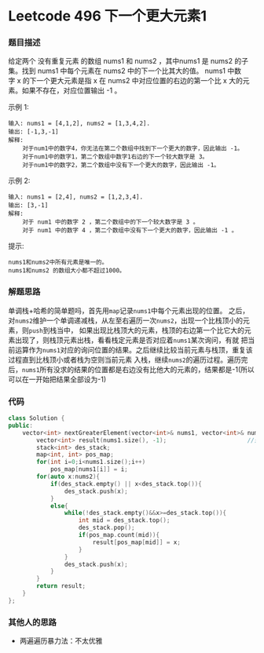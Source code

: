 # Leetcode 496 下一个更大元素1

### 题目描述
给定两个 没有重复元素 的数组 nums1 和 nums2 ，其中nums1 是 nums2 的子集。找到 nums1 中每个元素在 nums2 中的下一个比其大的值。
nums1 中数字 x 的下一个更大元素是指 x 在 nums2 中对应位置的右边的第一个比 x 大的元素。如果不存在，对应位置输出 -1 。

示例 1:
```
输入: nums1 = [4,1,2], nums2 = [1,3,4,2].
输出: [-1,3,-1]
解释:
    对于num1中的数字4，你无法在第二个数组中找到下一个更大的数字，因此输出 -1。
    对于num1中的数字1，第二个数组中数字1右边的下一个较大数字是 3。
    对于num1中的数字2，第二个数组中没有下一个更大的数字，因此输出 -1。
```
示例 2:
```
输入: nums1 = [2,4], nums2 = [1,2,3,4].
输出: [3,-1]
解释:
    对于 num1 中的数字 2 ，第二个数组中的下一个较大数字是 3 。
    对于 num1 中的数字 4 ，第二个数组中没有下一个更大的数字，因此输出 -1 。
```

提示:
```
nums1和nums2中所有元素是唯一的。
nums1和nums2 的数组大小都不超过1000。
```

### 解题思路
单调栈+哈希的简单题吗，首先用```map```记录```nums1```中每个元素出现的位置。
之后，对```nums2```维护一个单调递减栈，从左至右遍历一次```nums2```，出现一个比栈顶小的元素，则```push```到栈当中，
如果出现比栈顶大的元素，栈顶的右边第一个比它大的元素出现了，则栈顶元素出栈，看看栈定元素是否对应着```nums1```某次询问，有就
把当前运算作为```nums1```对应的询问位置的结果。之后继续比较当前元素与栈顶，重复该过程直到比栈顶小或者栈为空则当前元素
入栈，继续```nums2```的遍历过程。遍历完后，```nums1```所有没求的结果的位置都是右边没有比他大的元素的，结果都是-1(所以可以在一开始把结果全部设为-1)
### 代码

```cpp
class Solution {
public:
    vector<int> nextGreaterElement(vector<int>& nums1, vector<int>& nums2) {
        vector<int> result(nums1.size(), -1);                       //开始结果全部为-1
        stack<int> des_stack;
        map<int, int> pos_map;
        for(int i=0;i<nums1.size();i++)
            pos_map[nums1[i]] = i;
        for(auto x:nums2){
            if(des_stack.empty() || x<des_stack.top()){
                des_stack.push(x);
            }
            else{
                while(!des_stack.empty()&&x>=des_stack.top()){
                    int mid = des_stack.top();
                    des_stack.pop();
                    if(pos_map.count(mid)){
                        result[pos_map[mid]] = x;
                    }
                }
                des_stack.push(x);
            }
        }
        return result;
    }
};
```

### 其他人的思路
+ 两遍遍历暴力法：不太优雅